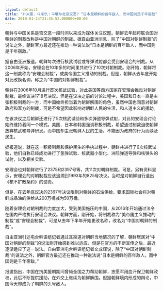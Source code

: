 ```yaml
---
layout: default
title: "升米恩，斗米仇：平壤与北京交恶? “日本是朝鲜的百年敌人，而中国则是千年宿敌”"
date: 2018-01-24T21:46:52.000000+08:00
---
```


朝鲜与中国关系是否交恶一段时间以来成为媒体关注议题。朝鲜去年起将联合国对朝鲜的制裁改称是中国对朝鲜的制裁。据自由亚洲消息，除了“中国对朝鲜制裁”的说法之外，朝鲜官方最近还在推动一种说法说“日本是朝鲜的百年敌人，而中国则是千年宿敌。”

据自由亚洲报道，朝鲜每次进行核武试验或导弹试射都会受到安理会的制裁。从2006年开始，安理会在10年多的时间里共进行了10次对朝制裁。刚开始，朝鲜将这一制裁称为“安理会制裁”，或美帝国主义推动的制裁。但是，朝鲜从去年底开始对此改换名词，称之为“中国的对朝鲜制裁”。

朝鲜在2006年10月进行首次核武试验，对此美国等西方国家在安理会推动对朝鲜制裁，最终议决1718号决议。但是在议决之前的讨论过程中，美国和日本一直是主张积极制裁的一方，而中国始终担当着为朝鲜解围的角色，虽然中国也同意对朝鲜政府和军方的制裁，可是不希望因此影响对朝鲜人民的生活，和人道主义的援助。

在该决议之后朝鲜还进行了5次核武试验和多次弹道导弹试射，对此的安理会讨论始终维持着同一个模式。美国、日本和韩国强调积极制裁，希望通过制裁迫使朝鲜放弃核武和导弹研发。而中国却主张朝鲜人民的生活，不能因为政府的行为而殃及民生。

据报道说，就在这一积极制裁和保护民生的争执过程中，朝鲜共进行了6次核武试验，他们自称已经成功进行了氢弹试验、核武器小型化、洲际弹道导弹和核弹头的试射，以及相关实验。

安理会也对朝鲜进行了2375和2397号等，共11次对朝鲜制裁。可是，另有资料显示，安理会的对朝制裁应该追溯到1993年的825号决议。当时是对朝鲜自行退出《核不扩散条约》的谴责。

但是，在去年底议决的2397号决议限制对朝鲜的石油供给，要求国际社会将对朝鲜成品油的供给从200万桶减为50万桶。

随着安理会对朝制裁的力度加大，受到美国施压的中国，从2016年开始通过法令在国内严格执行安理会决议。朝鲜方面，刚开始，将制裁称为“美帝国主义推动的制裁”或“安理会制裁”，可是从去年下半年开始更改名称，改名为“中国对朝鲜的制裁”。

自由亚洲引述电台韩语组记者通过其渠道对朝鲜当地情况的了解，朝鲜居民对“中国对朝鲜的制裁”的说法刚开始感到难以适应，但是在官方的不断宣传之后，最近逐渐适应了这一说法。自由亚洲电台韩语组记者文成辉说，除了“中国对朝鲜制裁”的说法之外，朝鲜官方最近还在推动一种说法说“日本是朝鲜的百年敌人，而中国则是千年宿敌。”

报道指出，中国在抗美援朝期间曾倾全国之力帮助朝鲜，志愿军用血汗保卫朝鲜政权，此后不断提供援助，在外交上继续为朝鲜解围。但据朝鲜境内形成的舆论，中国今天却成为了朝鲜的头号敌人。

